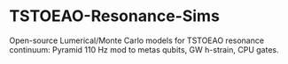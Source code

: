 # TSTOEAO-Resonance-Sims
Open-source Lumerical/Monte Carlo models for TSTOEAO resonance continuum: Pyramid 110 Hz mod to metas qubits, GW h-strain, CPU gates.

